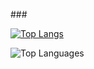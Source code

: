 ###<!-- Hi there 👋 -->

[![Top Langs](https://github-readme-stats.vercel.app/api/top-langs/?username=IlBardoHammer&theme=radical&count_private=true&show_icons=true)](https://github.com/IlBardoHammer/github-readme-stats)

![Top Languages](https://github-readme-stats.vercel.app/api/top-langs/?username=IlBardoHammer&theme=radical)
<!--
**IlBardoHammer/IlBardoHammer** is a ✨ _special_ ✨ repository because its `README.md` (this file) appears on your GitHub profile.

Here are some ideas to get you started:

- 🔭 I’m currently working on ...
- 🌱 I’m currently learning ...
- 👯 I’m looking to collaborate on ...
- 🤔 I’m looking for help with ...
- 💬 Ask me about ...
- 📫 How to reach me: ...
- 😄 Pronouns: ...
- ⚡ Fun fact: ...
-->
